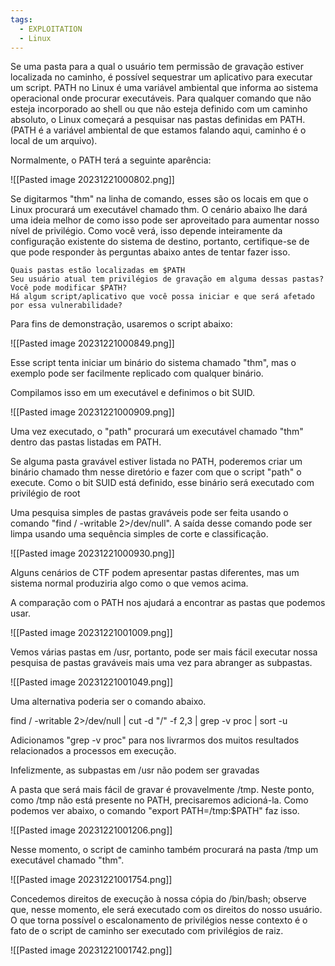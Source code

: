 ```yaml
---
tags:
  - EXPLOITATION
  - Linux
---
```

Se uma pasta para a qual o usuário tem permissão de gravação estiver localizada no caminho, é possível sequestrar um aplicativo para executar um script. PATH no Linux é uma variável ambiental que informa ao sistema operacional onde procurar executáveis. Para qualquer comando que não esteja incorporado ao shell ou que não esteja definido com um caminho absoluto, o Linux começará a pesquisar nas pastas definidas em PATH. (PATH é a variável ambiental de que estamos falando aqui, caminho é o local de um arquivo).

Normalmente, o PATH terá a seguinte aparência:

![[Pasted image 20231221000802.png]]

Se digitarmos "thm" na linha de comando, esses são os locais em que o Linux procurará um executável chamado thm. O cenário abaixo lhe dará uma ideia melhor de como isso pode ser aproveitado para aumentar nosso nível de privilégio. Como você verá, isso depende inteiramente da configuração existente do sistema de destino, portanto, certifique-se de que pode responder às perguntas abaixo antes de tentar fazer isso.

    Quais pastas estão localizadas em $PATH
    Seu usuário atual tem privilégios de gravação em alguma dessas pastas?
    Você pode modificar $PATH?
    Há algum script/aplicativo que você possa iniciar e que será afetado por essa vulnerabilidade?

Para fins de demonstração, usaremos o script abaixo:

![[Pasted image 20231221000849.png]]

Esse script tenta iniciar um binário do sistema chamado "thm", mas o exemplo pode ser facilmente replicado com qualquer binário.


Compilamos isso em um executável e definimos o bit SUID.

![[Pasted image 20231221000909.png]]

Uma vez executado, o "path" procurará um executável chamado "thm" dentro das pastas listadas em PATH.

Se alguma pasta gravável estiver listada no PATH, poderemos criar um binário chamado thm nesse diretório e fazer com que o script "path" o execute. Como o bit SUID está definido, esse binário será executado com privilégio de root

Uma pesquisa simples de pastas graváveis pode ser feita usando o comando "find / -writable 2>/dev/null". A saída desse comando pode ser limpa usando uma sequência simples de corte e classificação.

![[Pasted image 20231221000930.png]]


Alguns cenários de CTF podem apresentar pastas diferentes, mas um sistema normal produziria algo como o que vemos acima.

A comparação com o PATH nos ajudará a encontrar as pastas que podemos usar.

![[Pasted image 20231221001009.png]]

Vemos várias pastas em /usr, portanto, pode ser mais fácil executar nossa pesquisa de pastas graváveis mais uma vez para abranger as subpastas.

![[Pasted image 20231221001049.png]]

Uma alternativa poderia ser o comando abaixo.

find / -writable 2>/dev/null | cut -d "/" -f 2,3 | grep -v proc | sort -u

Adicionamos "grep -v proc" para nos livrarmos dos muitos resultados relacionados a processos em execução.

Infelizmente, as subpastas em /usr não podem ser gravadas

A pasta que será mais fácil de gravar é provavelmente /tmp. Neste ponto, como /tmp não está presente no PATH, precisaremos adicioná-la. Como podemos ver abaixo, o comando "export PATH=/tmp:$PATH" faz isso.

![[Pasted image 20231221001206.png]]

Nesse momento, o script de caminho também procurará na pasta /tmp um executável chamado "thm".

![[Pasted image 20231221001754.png]]

Concedemos direitos de execução à nossa cópia do /bin/bash; observe que, nesse momento, ele será executado com os direitos do nosso usuário. O que torna possível o escalonamento de privilégios nesse contexto é o fato de o script de caminho ser executado com privilégios de raiz.

![[Pasted image 20231221001742.png]]